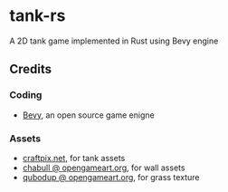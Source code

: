 # tank-rs
A 2D tank game implemented in Rust using Bevy engine

## Credits

### Coding

- [Bevy](https://github.com/bevyengine/bevy), an open source game enigne

### Assets
- [craftpix.net](https://craftpix.net/freebies/free-2d-battle-tank-game-assets), for tank assets
- [chabull @ opengameart.org](https://opengameart.org/content/buildings-bunkers-weapon-platforms), for wall assets
- [qubodup @ opengameart.org](https://opengameart.org/node/7995), for grass texture